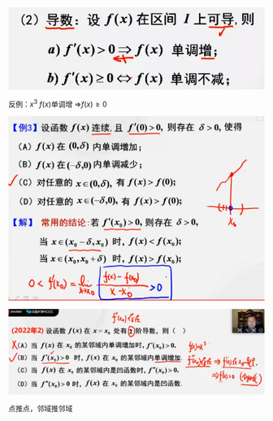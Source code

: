 ![image-20230619143739319](./assets/image-20230619143739319.png)

反例：$x^3$   $f(x)$单调增 $\Rightarrow$$f(x) \geq 0$

![image-20230619193822716](./assets/image-20230619193822716.png)

![image-20230619195458096](./assets/image-20230619195458096.png)

点推点，邻域推邻域